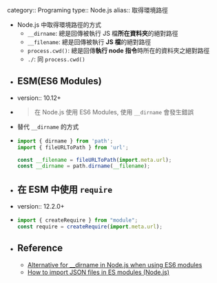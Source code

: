 category:: Programing
type:: Node.js
alias:: 取得環境路徑

- Node.js 中取得環境路徑的方式
	- `__dirname`: 總是回傳被執行 JS 檔**所在資料夾**的絕對路徑
	- `__filename`: 總是回傳被執行 **JS 檔**的絕對路徑
	- `process.cwd()`: 總是回傳**執行 node 指令**時所在的資料夾之絕對路徑
	- `./`: 同 `process.cwd()`
- ## ESM(ES6 Modules)
- version:: 10.12+
- > 在 Node.js 使用 ES6 Modules, 使用 `__dirname` 會發生錯誤
- 替代 `__dirname` 的方式
- ```javascript
  import { dirname } from 'path';
  import { fileURLToPath } from 'url';
  
  const __filename = fileURLToPath(import.meta.url);
  const __dirname = path.dirname(__filename);
  ```
- ## 在 ESM 中使用 `require`
- version:: 12.2.0+
- ```javascript
  import { createRequire } from "module";
  const require = createRequire(import.meta.url);
  ```
- ## Reference
	- [Alternative for __dirname in Node.js when using ES6 modules](https://stackoverflow.com/questions/46745014/alternative-for-dirname-in-node-js-when-using-es6-modules)
	- [How to import JSON files in ES modules (Node.js)](https://www.stefanjudis.com/snippets/how-to-import-json-files-in-es-modules-node-js/)